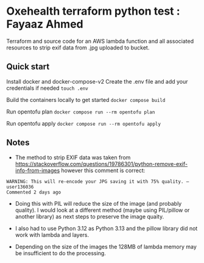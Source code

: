 # Oxehealth terraform python test : Fayaaz Ahmed

Terraform and source code for an AWS lambda function and all associated resources
to strip exif data from .jpg uploaded to bucket.

## Quick start

Install docker and docker-compose-v2
Create the .env file and add your credentials if needed
`touch .env`

Build the containers locally to get started
`docker compose build`

Run opentofu plan
`docker compose run --rm opentofu plan`

Run opentofu apply
`docker compose run --rm opentofu apply`


## Notes

- The method to strip EXIF data was taken from https://stackoverflow.com/questions/19786301/python-remove-exif-info-from-images
however this comment is correct:
```
WARNING: This will re-encode your JPG saving it with 75% quality. – 
user136036
Commented 2 days ago
```

- Doing this with PIL will reduce the size of the image (and probably quality). I would look at
 a different method (maybe using PIL/pillow or another library) as next steps to preserve the image quaity.

- I also had to use Python 3.12 as Python 3.13 and the pillow library did not work with lambda and layers. 

- Depending on the size of the images the 128MB of lambda memory may be insufficient to do the processing.
